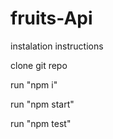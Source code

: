 # fruits-Api
instalation instructions

clone git repo

run "npm i"

run "npm start"

run "npm test"

